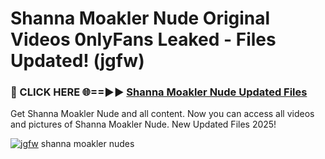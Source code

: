 # Shanna Moakler Nude Original Videos 0nlyFans Leaked - Files Updated! (jgfw)

<h3>🔴 CLICK HERE 🌐==►► <a href="https://tinyurl.com/4mcuefdz" rel="nofollow">Shanna Moakler Nude Updated Files</a></h3>

Get Shanna Moakler Nude and all content. Now you can access all videos and pictures of Shanna Moakler Nude. New Updated Files 2025!

[![jgfw](https://i.imgur.com/StAQSOY.gif)](https://tinyurl.com/4mcuefdz)
shanna moakler nudes